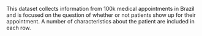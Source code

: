 This dataset collects information from 100k medical appointments in Brazil and is focused on the question of whether or not patients show up for their appointment. A number of characteristics about the patient are included in each row.
